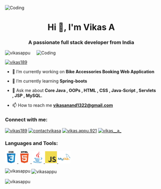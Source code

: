 <img align="center" alt="Coding" width="1020" height="200" src="https://user-images.githubusercontent.com/74038190/241765440-80728820-e06b-4f96-9c9e-9df46f0cc0a5.gif">
<h1 align="center">Hi 👋, I'm Vikas A</h1>
<h3 align="center">A passionate full stack developer from India</h3>
<img align="right" alt="Coding" width="400" src="https://cdn.dribbble.com/users/1162077/screenshots/3848914/programmer.gif">

<p align="left"> <img src="https://komarev.com/ghpvc/?username=vikasappu&label=Profile%20views&color=0e75b6&style=flat" alt="vikasappu" /> </p>

<p align="left"> <a href="https://twitter.com/vikas189" target="blank"><img src="https://img.shields.io/twitter/follow/vikas189?logo=twitter&style=for-the-badge" alt="vikas189" /></a> </p>

- 🔭 I’m currently working on **Bike Accessories Booking Web Application**

- 🌱 I’m currently learning **Spring-boots**

- 💬 Ask me about **Core Java , OOPs , HTML , CSS , Java-Script , Servlets , JSP , MySQL.**

- 📫 How to reach me **vikasanand1322@gmail.com**

<h3 align="left">Connect with me:</h3>
<p align="left">
<a href="https://twitter.com/vikas189" target="blank"><img align="center" src="https://raw.githubusercontent.com/rahuldkjain/github-profile-readme-generator/master/src/images/icons/Social/twitter.svg" alt="vikas189" height="30" width="40" /></a>
<a href="https://linkedin.com/in/contactvikasa" target="blank"><img align="center" src="https://raw.githubusercontent.com/rahuldkjain/github-profile-readme-generator/master/src/images/icons/Social/linked-in-alt.svg" alt="contactvikasa" height="30" width="40" /></a>
<a href="https://fb.com/vikas.appu.921" target="blank"><img align="center" src="https://raw.githubusercontent.com/rahuldkjain/github-profile-readme-generator/master/src/images/icons/Social/facebook.svg" alt="vikas.appu.921" height="30" width="40" /></a>
<a href="https://instagram.com/vikas__a_" target="blank"><img align="center" src="https://raw.githubusercontent.com/rahuldkjain/github-profile-readme-generator/master/src/images/icons/Social/instagram.svg" alt="vikas__a_" height="30" width="40" /></a>
</p>

<h3 align="left">Languages and Tools:</h3>
<p align="left"> <a href="https://www.w3schools.com/css/" target="_blank" rel="noreferrer"> <img src="https://raw.githubusercontent.com/devicons/devicon/master/icons/css3/css3-original-wordmark.svg" alt="css3" width="40" height="40"/> </a> <a href="https://www.w3.org/html/" target="_blank" rel="noreferrer"> <img src="https://raw.githubusercontent.com/devicons/devicon/master/icons/html5/html5-original-wordmark.svg" alt="html5" width="40" height="40"/> </a> <a href="https://www.java.com" target="_blank" rel="noreferrer"> <img src="https://raw.githubusercontent.com/devicons/devicon/master/icons/java/java-original.svg" alt="java" width="40" height="40"/> </a> <a href="https://developer.mozilla.org/en-US/docs/Web/JavaScript" target="_blank" rel="noreferrer"> <img src="https://raw.githubusercontent.com/devicons/devicon/master/icons/javascript/javascript-original.svg" alt="javascript" width="40" height="40"/> </a> <a href="https://www.mysql.com/" target="_blank" rel="noreferrer"> <img src="https://raw.githubusercontent.com/devicons/devicon/master/icons/mysql/mysql-original-wordmark.svg" alt="mysql" width="40" height="40"/> </a> </p>

<p><img align="left" src="https://github-readme-stats.vercel.app/api/top-langs?username=vikasappu&show_icons=true&locale=en&layout=compact" alt="vikasappu" /></p>

<p>&nbsp;<img align="center" src="https://github-readme-stats.vercel.app/api?username=vikasappu&show_icons=true&locale=en" alt="vikasappu" /></p>

<p><img align="center" src="https://github-readme-streak-stats.herokuapp.com/?user=vikasappu&" alt="vikasappu" /></p>

